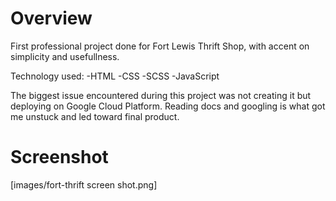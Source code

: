 # Overview

First professional project done for Fort Lewis Thrift Shop, with accent on simplicity and usefullness.

Technology used:
                -HTML
                -CSS
                -SCSS
                -JavaScript

The biggest issue encountered during this project was not creating it but deploying on Google Cloud Platform.
Reading docs and googling is what got me unstuck and led toward final product.

# Screenshot
[images/fort-thrift screen shot.png]


